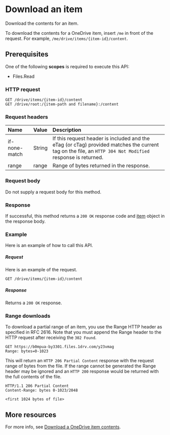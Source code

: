 # Download an item

Download the contents for an item.

To download the contents for a OneDrive item, insert `/me` in front of the request. For example, `/me/drive/items/{item-id}/content`.

## Prerequisites
One of the following **scopes** is required to execute this API:

  * Files.Read

### HTTP request
<!-- { "blockType": "ignored" } -->
```http
GET /drive/items/{item-id}/content
GET /drive/root:/{item-path and filename}:/content
```

### Request headers

| Name            | Value | Description         |
|:----------------|:------|:------------------------|
| if-none-match | String  | If this request header is included and the eTag (or cTag) provided matches the current tag on the file, an `HTTP 304 Not Modified` response is returned. |
| range  | range  | Range of bytes returned in the response. |


### Request body
Do not supply a request body for this method.

### Response
If successful, this method returns a `200 OK` response code and [item](../resources/driveitem.md) object in the response body.

### Example
Here is an example of how to call this API.
##### Request
Here is an example of the request.

```
GET /drive/items/{item-id}/content
```

##### Response
Returns a `200 OK` response.

### Range downloads

To download a partial range of an item, you use the Range HTTP header as specified in RFC 2616. Note that you must append the Range header to the HTTP request after receiving the `302 Found`.

```
GET https://b0mpua-by3301.files.1drv.com/y23vmag
Range: bytes=0-1023
```

This will return an `HTTP 206 Partial Content` response with the request range of bytes from the file. If the range cannot be generated the Range header may be ignored and an `HTTP 200` response would be returned with the full contents of the file.

```
HTTP/1.1 206 Partial Content
Content-Range: bytes 0-1023/2048

<first 1024 bytes of file>
```

## More resources

For more info, see [Download a OneDrive item contents](https://dev.onedrive.com/items/download.htm).

<!-- uuid: 8fcb5dbc-d5aa-4681-8e31-b001d5168d79
2015-10-25 14:57:30 UTC -->
<!-- {
  "type": "#page.annotation",
  "description": "Download item",
  "keywords": "",
  "section": "documentation",
  "tocPath": ""
  -->
